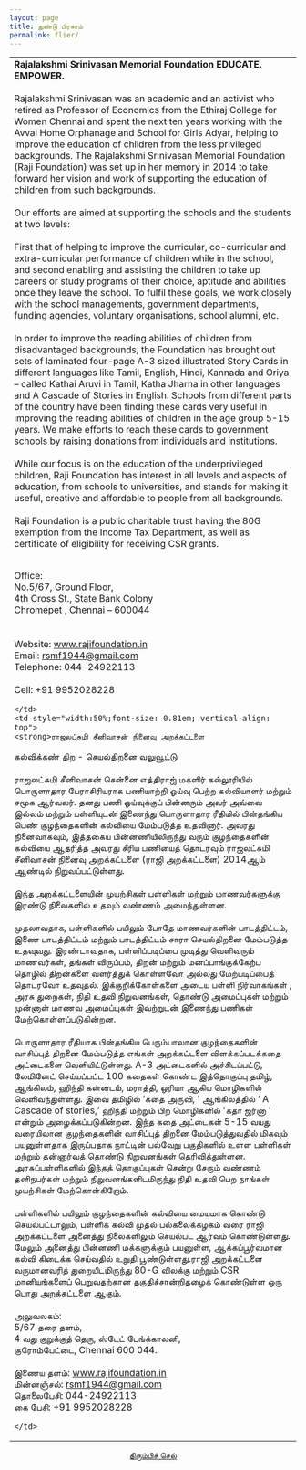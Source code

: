 ```yaml
---
layout: page
title: துண்டு பிரசுரம்
permalink: flier/
---
```


<!-- <object data="{{ site.url }}{{ site.baseurl }}/_pdfs/Algebra_I_Reference_Sheet.pdf" width="1000" height="1000" type="application/pdf"></object> -->

<!-- <object data="../assets/RSMF_Flier.pdf" width="105%" height="1000" type="application/pdf"></object> -->

<table style="width:100%">
 <tr>
    <td style="width:50%; vertical-align: top">
    <strong>Rajalakshmi Srinivasan Memorial Foundation
EDUCATE. EMPOWER.</strong>
<br>
<br>
Rajalakshmi Srinivasan was an academic and an activist who retired as Professor of Economics from the Ethiraj College for Women Chennai and spent the next ten years working with the Avvai Home Orphanage and School for Girls Adyar, helping to improve the education of children from the less privileged backgrounds. The Rajalakshmi Srinivasan Memorial Foundation (Raji Foundation) was set up in her memory in 2014 to take forward her vision and work of supporting the education of children from such backgrounds.
<br>
<br>
Our efforts are aimed at supporting the schools and the students at two levels:
<br>
<br>
First that of helping to improve the curricular, co-curricular and extra-curricular performance of children while in the school, and second enabling and assisting the children to take up careers or study programs of their choice, aptitude and abilities once they leave the school. To fulfil these goals, we work closely with the school managements, government departments, funding agencies, voluntary organisations, school alumni, etc.
<br>
<br>
In order to improve the reading abilities of children from disadvantaged backgrounds, the Foundation has brought out sets of laminated four-page A-3 sized illustrated Story Cards in different languages like Tamil, English, Hindi, Kannada and Oriya – called Kathai Aruvi in Tamil, Katha Jharna in other languages and A Cascade of Stories in English. Schools from different parts of the country have been finding these cards very useful in improving the reading abilities of children in the age group 5-15 years. We make efforts to reach these cards to government schools by raising donations from individuals and institutions.  
<br>
<br>
While our focus is on the education of the underprivileged children, Raji Foundation has interest in all levels and aspects of education, from schools to universities, and stands for making it useful, creative and affordable to people from all backgrounds.
<br>
<br>
Raji Foundation is a public charitable trust having the 80G exemption from the Income Tax Department, as well as certificate of eligibility for receiving CSR grants.
<br>
<br>

Office:<br>
No.5/67, Ground Floor,<br>
4th Cross St., State Bank Colony<br>
Chromepet , Chennai – 600044<br>
<br>
<br>
Website: www.rajifoundation.in<br>
Email: rsmf1944@gmail.com<br>
Telephone: 044-24922113<br>  
Cell:  +91 9952028228<br>

    </td>
    <td style="width:50%;font-size: 0.81em; vertical-align: top">
    <strong>ராஜலட்சுமி சீனிவாசன் நினைவு அறக்கட்டளை
கல்விக்கண் திற - செயல்திறனை வலுவூட்டு</strong>
<br>
<br>
ராஜலட்சுமி சீனிவாசன் சென்னை எத்திராஜ் மகளிர் கல்லூரியில் பொருளாதார பேராசிரியராக பணியாற்றி ஓய்வு பெற்ற கல்வியாளர் மற்றும் சமூக ஆர்வலர். தனது பணி ஓய்வுக்குப் பின்னரும் அவர் அவ்வை இல்லம் மற்றும் பள்ளியுடன் இணைந்து பொருளாதார ரீதியில் பின்தங்கிய பெண் குழந்தைகளின் கல்வியை மேம்படுத்த  உதவினார். அவரது நினைவாகவும், இத்தகைய பின்னணியிலிருந்து வரும் குழந்தைகளின் கல்வியை ஆதரித்த அவரது சீரிய பணியைத் தொடரவும் ராஜலட்சுமி சீனிவாசன் நினைவு அறக்கட்டளை (ராஜி அறக்கட்டளை)  2014ஆம் ஆண்டில் நிறுவப்பட்டுள்ளது.
<br>
<br>
இந்த அறக்கட்டளையின் முயற்சிகள் பள்ளிகள் மற்றும் மாணவர்களுக்கு இரண்டு நிலைகளில் உதவும் வண்ணம் அமைந்துள்ளன. 
<br>
<br>
முதலாவதாக, பள்ளிகளில் பயிலும் போதே மாணவர்களின் பாடத்திட்டம், இணை பாடத்திட்டம் மற்றும் பாடத்திட்டம் சாரா  செயல்திறனை மேம்படுத்த உதவுவது. இரண்டாவதாக, பள்ளிப்படிப்பை முடித்து வெளிவரும் மாணவர்கள், தங்கள் விருப்பம், திறன் மற்றும் மனப்பாங்குக்கேற்ப தொழில் திறன்களை வளர்த்துக் கொள்ளவோ அல்லது மேற்படிப்பைத்  தொடரவோ உதவுதல். இக்குறிக்கோள்களை அடைய பள்ளி நிர்வாகங்கள் , அரசு துறைகள், நிதி உதவி நிறுவனங்கள், தொண்டு அமைப்புகள் மற்றும் முன்னாள் மாணவ அமைப்புகள் இவற்றுடன் இணைந்து பணிகள் மேற்கொள்ளப்படுகின்றன.
<br>
<br>
பொருளாதார ரீதியாக பின்தங்கிய பெரும்பாலான குழந்தைகளின் வாசிப்புத் திறனை மேம்படுத்த எங்கள் அறக்கட்டளை விளக்கப்படக்கதை அட்டைகளை வெளியிட்டுள்ளது.
A-3 அட்டைகளில் அச்சிடப்பட்டு, லேமினேட் செய்யப்பட்ட 100 கதைகள் கொண்ட இத்தொகுப்பு தமிழ், ஆங்கிலம், ஹிந்தி கன்னடம், மராத்தி, ஒரியா ஆகிய மொழிகளில் வெளிவந்துள்ளது. இவை தமிழில் ‘கதை அருவி, ’ ஆங்கிலத்தில் ‘ A Cascade of stories,’  ஹிந்தி மற்றும் பிற மொழிகளில் 'கதா ஜர்னா ' என்றும் அழைக்கப்படுகின்றன. இந்த கதை அட்டைகள் 5-15 வயது வரையிலான குழந்தைகளின் வாசிப்புத் திறனை மேம்படுத்துவதில் மிகவும் பயனுள்ளதாக இருப்பதாக நாட்டின் பல்வேறு பகுதிகளில் உள்ள பள்ளிகள் மற்றும்  தன்னார்வத் தொண்டு நிறுவனங்கள் தெரிவித்துள்ளன. அரசுப்பள்ளிகளில் இந்தத் தொகுப்புகள் சென்று சேரும் வண்ணம் தனிநபர்கள் மற்றும் நிறுவனங்களிடமிருந்து நிதி உதவி பெற நாங்கள் முயற்சிகள் மேற்கொள்கிறோம்.
<br>
<br>
பள்ளிகளில் பயிலும் குழந்தைகளின் கல்வியை மையமாக கொண்டு செயல்பட்டாலும், பள்ளிக் கல்வி முதல் பல்கலைக்கழகம் வரை ராஜி அறக்கட்டளை அனைத்து நிலைகளிலும் செயல்பட ஆர்வம் கொண்டுள்ளது. மேலும் அனைத்து பின்னணி மக்களுக்கும் பயனுள்ள, ஆக்கப்பூர்வமான கல்வி கிடைக்க செய்வதில் உறுதி பூண்டுள்ளது.ராஜி அறக்கட்டளை வருமானவரித் துறையிடமிருந்து 80-G விலக்கு மற்றும் CSR மானியங்களைப் பெறுவதற்கான தகுதிச்சான்றிதழைக் கொண்டுள்ள ஒரு பொது அறக்கட்டளை ஆகும்.
<br>
<br>
அலுவலகம்:<br>
5/67 தரை தளம்,<br>
4 வது குறுக்குத் தெரு, ஸ்டேட் பேங்க்காலனி,<br>
குரோம்பேட்டை, Chennai 600 044.
<br>
<br>
இணைய தளம்: www.rajifoundation.in<br>
மின்னஞ்சல்: rsmf1944@gmail.com<br>
தொலைபேசி: 044-24922113<br>
கை பேசி: +91 9952028228<br>             

    </td>
 </tr>
</table>


<p style="text-align: center;"><a href="#" onClick="history.go(-1)">திரும்பிச் செல்</a></p>

